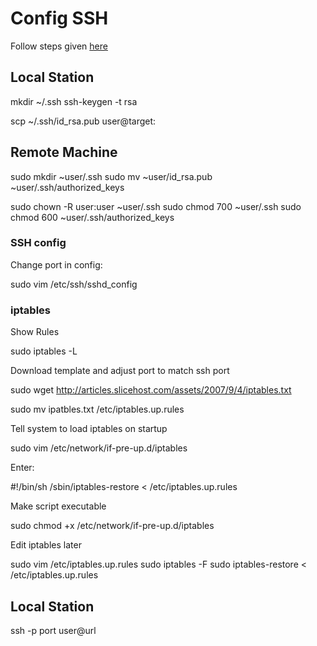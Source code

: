 # Config SSH

Follow steps given [here](http://articles.slicehost.com/2010/10/18/ubuntu-maverick-setup-part-1)

## Local Station

  mkdir ~/.ssh
  ssh-keygen -t rsa

  scp ~/.ssh/id_rsa.pub user@target:

## Remote Machine

  sudo mkdir ~user/.ssh
  sudo mv ~user/id_rsa.pub ~user/.ssh/authorized_keys

  sudo chown -R user:user ~user/.ssh
  sudo chmod 700 ~user/.ssh
  sudo chmod 600 ~user/.ssh/authorized_keys

### SSH config
  
Change port in config:

  sudo vim /etc/ssh/sshd_config 

### iptables

Show Rules

  sudo iptables -L

Download template and adjust port to match ssh port
  
  sudo wget http://articles.slicehost.com/assets/2007/9/4/iptables.txt

  sudo mv ipatbles.txt /etc/iptables.up.rules

Tell system to load iptables on startup

  sudo vim /etc/network/if-pre-up.d/iptables

Enter:
  
  #!/bin/sh
  /sbin/iptables-restore < /etc/iptables.up.rules

Make script executable

  sudo chmod +x /etc/network/if-pre-up.d/iptables

Edit iptables later

  sudo vim /etc/iptables.up.rules
  sudo iptables -F
  sudo iptables-restore < /etc/iptables.up.rules

## Local Station

  ssh -p port user@url
